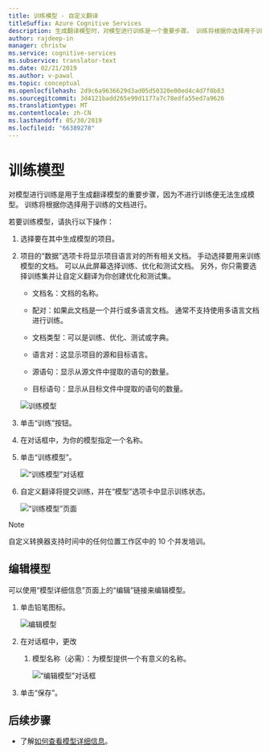 ```yaml
---
title: 训练模型 - 自定义翻译
titleSuffix: Azure Cognitive Services
description: 生成翻译模型时，对模型进行训练是一个重要步骤。 训练将根据你选择用于训练的文档进行。
author: rajdeep-in
manager: christw
ms.service: cognitive-services
ms.subservice: translator-text
ms.date: 02/21/2019
ms.author: v-pawal
ms.topic: conceptual
ms.openlocfilehash: 2d9c6a9636629d3ad05d50320e00ed4c4d7f0b83
ms.sourcegitcommit: 3d4121badd265e99d1177a7c78edfa55ed7a9626
ms.translationtype: MT
ms.contentlocale: zh-CN
ms.lasthandoff: 05/30/2019
ms.locfileid: "66389278"
---
```

# <a name="train-a-model"></a>训练模型

对模型进行训练是用于生成翻译模型的重要步骤，因为不进行训练便无法生成模型。 训练将根据你选择用于训练的文档进行。

若要训练模型，请执行以下操作：

1.  选择要在其中生成模型的项目。

2.  项目的“数据”选项卡将显示项目语言对的所有相关文档。 手动选择要用来训练模型的文档。 可以从此屏幕选择训练、优化和测试文档。 另外，你只需要选择训练集并让自定义翻译为你创建优化和测试集。

    -  文档名：文档的名称。

    -  配对：如果此文档是一个并行或多语言文档。 通常不支持使用多语言文档进行训练。

    -  文档类型：可以是训练、优化、测试或字典。

    -  语言对：这显示项目的源和目标语言。

    -  源语句：显示从源文件中提取的语句的数量。

    -  目标语句：显示从目标文件中提取的语句的数量。

    ![训练模型](media/how-to/how-to-train-model.png)

3.  单击“训练”按钮。

4.  在对话框中，为你的模型指定一个名称。

5.  单击“训练模型”。

    ![“训练模型”对话框](media/how-to/how-to-train-model-2.png)

6.  自定义翻译将提交训练，并在“模型”选项卡中显示训练状态。

    ![“训练模型”页面](media/how-to/how-to-train-model-3.png)

>[!Note]
>自定义转换器支持时间中的任何位置工作区中的 10 个并发培训。


## <a name="edit-a-model"></a>编辑模型

可以使用“模型详细信息”页面上的“编辑”链接来编辑模型。

1.  单击铅笔图标。

    ![编辑模型](media/how-to/how-to-edit-model.png)

2.  在对话框中，更改

    1.  模型名称（必需）：为模型提供一个有意义的名称。

        ![“编辑模型”对话框](media/how-to/how-to-edit-model-dialog.png)

3.  单击“保存”。


## <a name="next-steps"></a>后续步骤

- 了解[如何查看模型详细信息](how-to-view-model-details.md)。
